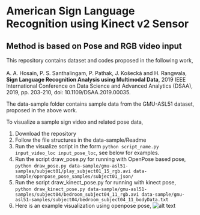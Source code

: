# American Sign Language Recognition using Kinect v2 Sensor
## Method is based on Pose and RGB video input

This repository contains dataset and codes proposed in the following work, <br /> <br />
A. A. Hosain, P. S. Santhalingam, P. Pathak, J. Košecká and H. Rangwala, 
**Sign Language Recognition Analysis using Multimodal Data**, 
2019 IEEE International Conference on Data Science and Advanced Analytics (DSAA), 2019, 
pp. 203-210, doi: 10.1109/DSAA.2019.00035.

The data-sample folder contains sample data from the GMU-ASL51 dataset, proposed in the above work.

To visualize a sample sign video and related pose data, 
1. Download the repository
2. Follow the file structures in the data-sample/Readme
3. Run the visualize script in the form ``` python script_name.py input_video_loc input_pose_loc ```, see below for examples.
4. Run the script draw_pose.py for running with OpenPose based pose, <br />
  ``` python draw_pose.py data-sample/gmu-asl51-samples/subject01/play_subject01_15_rgb.avi data-sample/openpose_pose_samples/subject01_json/ ```
5. Run the script draw_kinect_pose.py for running with kinect pose, <br />
  ``` python draw_kinect_pose.py data-sample/gmu-asl51-samples/subject04/bedroom_subject04_11_rgb.avi data-sample/gmu-asl51-samples/subject04/bedroom_subject04_11_bodyData.txt ```
6. Here is an example visualization using openpose pose,
![alt text](data-sample/saved_vis.png)
